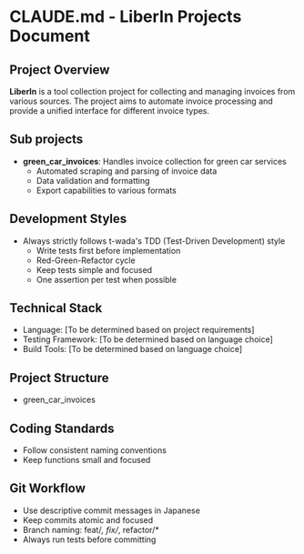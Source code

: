 # CLAUDE.md - LiberIn Projects Document

## Project Overview
**LiberIn** is a tool collection project for collecting and managing invoices from various sources. The project aims to automate invoice processing and provide a unified interface for different invoice types.

## Sub projects
- **green_car_invoices**: Handles invoice collection for green car services
  - Automated scraping and parsing of invoice data
  - Data validation and formatting
  - Export capabilities to various formats

## Development Styles
- Always strictly follows t-wada's TDD (Test-Driven Development) style
  - Write tests first before implementation
  - Red-Green-Refactor cycle
  - Keep tests simple and focused
  - One assertion per test when possible

## Technical Stack
- Language: [To be determined based on project requirements]
- Testing Framework: [To be determined based on language choice]
- Build Tools: [To be determined based on language choice]

## Project Structure
- green_car_invoices

## Coding Standards
- Follow consistent naming conventions
- Keep functions small and focused

## Git Workflow
- Use descriptive commit messages in Japanese
- Keep commits atomic and focused
- Branch naming: feat/*, fix/*, refactor/*
- Always run tests before committing
